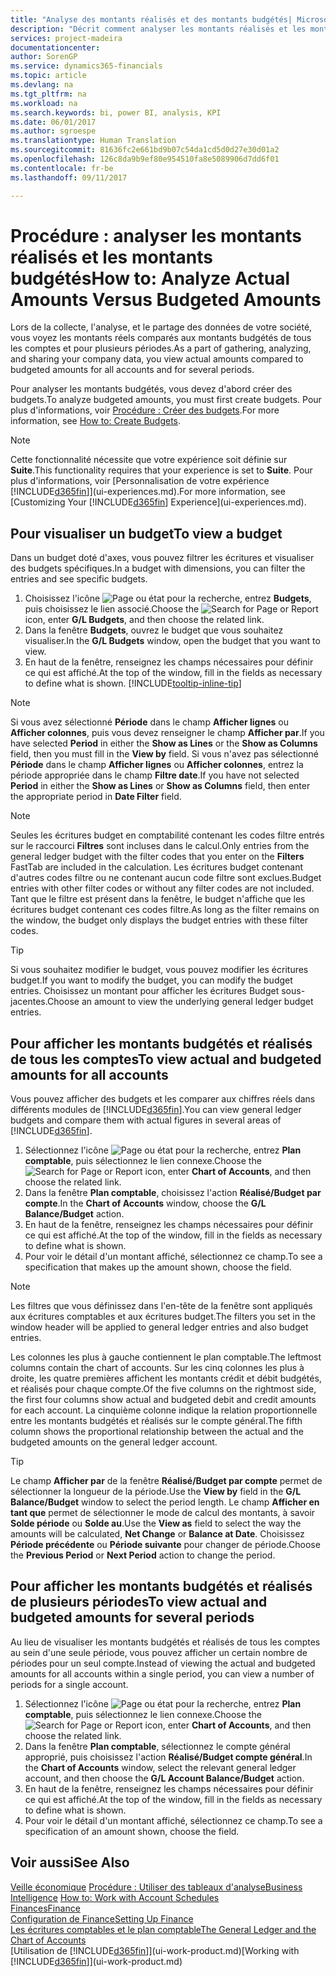 ```yaml
---
title: "Analyse des montants réalisés et des montants budgétés| Microsoft Docs"
description: "Décrit comment analyser les montants réalisés et les montants budgétés."
services: project-madeira
documentationcenter: 
author: SorenGP
ms.service: dynamics365-financials
ms.topic: article
ms.devlang: na
ms.tgt_pltfrm: na
ms.workload: na
ms.search.keywords: bi, power BI, analysis, KPI
ms.date: 06/01/2017
ms.author: sgroespe
ms.translationtype: Human Translation
ms.sourcegitcommit: 81636fc2e661bd9b07c54da1cd5d0d27e30d01a2
ms.openlocfilehash: 126c8da9b9ef80e954510fa8e5089906d7dd6f01
ms.contentlocale: fr-be
ms.lasthandoff: 09/11/2017

---
```

# <a name="how-to-analyze-actual-amounts-versus-budgeted-amounts"></a><span data-ttu-id="55d4e-103">Procédure : analyser les montants réalisés et les montants budgétés</span><span class="sxs-lookup"><span data-stu-id="55d4e-103">How to: Analyze Actual Amounts Versus Budgeted Amounts</span></span>
<span data-ttu-id="55d4e-104">Lors de la collecte, l'analyse, et le partage des données de votre société, vous voyez les montants réels comparés aux montants budgétés de tous les comptes et pour plusieurs périodes.</span><span class="sxs-lookup"><span data-stu-id="55d4e-104">As a part of gathering, analyzing, and sharing your company data, you view actual amounts compared to budgeted amounts for all accounts and for several periods.</span></span>

<span data-ttu-id="55d4e-105">Pour analyser les montants budgétés, vous devez d'abord créer des budgets.</span><span class="sxs-lookup"><span data-stu-id="55d4e-105">To analyze budgeted amounts, you must first create budgets.</span></span> <span data-ttu-id="55d4e-106">Pour plus d'informations, voir [Procédure : Créer des budgets](finance-how-create-budgets.md).</span><span class="sxs-lookup"><span data-stu-id="55d4e-106">For more information, see [How to: Create Budgets](finance-how-create-budgets.md).</span></span>

> [!NOTE]  
>   <span data-ttu-id="55d4e-107">Cette fonctionnalité nécessite que votre expérience soit définie sur **Suite**.</span><span class="sxs-lookup"><span data-stu-id="55d4e-107">This functionality requires that your experience is set to **Suite**.</span></span> <span data-ttu-id="55d4e-108">Pour plus d'informations, voir [Personnalisation de votre expérience [!INCLUDE[d365fin](includes/d365fin_md.md)]](ui-experiences.md).</span><span class="sxs-lookup"><span data-stu-id="55d4e-108">For more information, see [Customizing Your [!INCLUDE[d365fin](includes/d365fin_md.md)] Experience](ui-experiences.md).</span></span>

## <a name="to-view-a-budget"></a><span data-ttu-id="55d4e-109">Pour visualiser un budget</span><span class="sxs-lookup"><span data-stu-id="55d4e-109">To view a budget</span></span>
<span data-ttu-id="55d4e-110">Dans un budget doté d'axes, vous pouvez filtrer les écritures et visualiser des budgets spécifiques.</span><span class="sxs-lookup"><span data-stu-id="55d4e-110">In a budget with dimensions, you can filter the entries and see specific budgets.</span></span>

1. <span data-ttu-id="55d4e-111">Choisissez l'icône ![Page ou état pour la recherche](media/ui-search/search_small.png "icône Page ou état pour la recherche"), entrez **Budgets**, puis choisissez le lien associé.</span><span class="sxs-lookup"><span data-stu-id="55d4e-111">Choose the ![Search for Page or Report](media/ui-search/search_small.png "Search for Page or Report icon") icon, enter **G/L Budgets**, and then choose the related link.</span></span>
2. <span data-ttu-id="55d4e-112">Dans la fenêtre **Budgets**, ouvrez le budget que vous souhaitez visualiser.</span><span class="sxs-lookup"><span data-stu-id="55d4e-112">In the **G/L Budgets** window, open the budget that you want to view.</span></span>  
3. <span data-ttu-id="55d4e-113">En haut de la fenêtre, renseignez les champs nécessaires pour définir ce qui est affiché.</span><span class="sxs-lookup"><span data-stu-id="55d4e-113">At the top of the window, fill in the fields as necessary to define what is shown.</span></span> [!INCLUDE[tooltip-inline-tip](includes/tooltip-inline-tip_md.md)]

> [!NOTE]  
>   <span data-ttu-id="55d4e-114">Si vous avez sélectionné **Période** dans le champ **Afficher lignes** ou **Afficher colonnes**, puis vous devez renseigner le champ **Afficher par**.</span><span class="sxs-lookup"><span data-stu-id="55d4e-114">If you have selected **Period** in either the **Show as Lines** or the **Show as Columns** field, then you must fill in the **View by** field.</span></span> <span data-ttu-id="55d4e-115">Si vous n'avez pas sélectionné **Période** dans le champ **Afficher lignes** ou **Afficher colonnes**, entrez la période appropriée dans le champ **Filtre date**.</span><span class="sxs-lookup"><span data-stu-id="55d4e-115">If you have not selected **Period** in either the **Show as Lines** or **Show as Columns** field, then enter the appropriate period in **Date Filter** field.</span></span>  

> [!NOTE]  
>   <span data-ttu-id="55d4e-116">Seules les écritures budget en comptabilité contenant les codes filtre entrés sur le raccourci **Filtres** sont incluses dans le calcul.</span><span class="sxs-lookup"><span data-stu-id="55d4e-116">Only entries from the general ledger budget with the filter codes that you enter on the **Filters** FastTab are included in the calculation.</span></span> <span data-ttu-id="55d4e-117">Les écritures budget contenant d'autres codes filtre ou ne contenant aucun code filtre sont exclues.</span><span class="sxs-lookup"><span data-stu-id="55d4e-117">Budget entries with other filter codes or without any filter codes are not included.</span></span> <span data-ttu-id="55d4e-118">Tant que le filtre est présent dans la fenêtre, le budget n'affiche que les écritures budget contenant ces codes filtre.</span><span class="sxs-lookup"><span data-stu-id="55d4e-118">As long as the filter remains on the window, the budget only displays the budget entries with these filter codes.</span></span>  

> [!TIP]  
>   <span data-ttu-id="55d4e-119">Si vous souhaitez modifier le budget, vous pouvez modifier les écritures budget.</span><span class="sxs-lookup"><span data-stu-id="55d4e-119">If you want to modify the budget, you can modify the budget entries.</span></span> <span data-ttu-id="55d4e-120">Choisissez un montant pour afficher les écritures Budget sous-jacentes.</span><span class="sxs-lookup"><span data-stu-id="55d4e-120">Choose an amount to view the underlying general ledger budget entries.</span></span>

## <a name="to-view-actual-and-budgeted-amounts-for-all-accounts"></a><span data-ttu-id="55d4e-121">Pour afficher les montants budgétés et réalisés de tous les comptes</span><span class="sxs-lookup"><span data-stu-id="55d4e-121">To view actual and budgeted amounts for all accounts</span></span>  
<span data-ttu-id="55d4e-122">Vous pouvez afficher des budgets et les comparer aux chiffres réels dans différents modules de [!INCLUDE[d365fin](includes/d365fin_md.md)].</span><span class="sxs-lookup"><span data-stu-id="55d4e-122">You can view general ledger budgets and compare them with actual figures in several areas of [!INCLUDE[d365fin](includes/d365fin_md.md)].</span></span>

1. <span data-ttu-id="55d4e-123">Sélectionnez l'icône ![Page ou état pour la recherche](media/ui-search/search_small.png "icône Page ou état pour la recherche"), entrez **Plan comptable**, puis sélectionnez le lien connexe.</span><span class="sxs-lookup"><span data-stu-id="55d4e-123">Choose the ![Search for Page or Report](media/ui-search/search_small.png "Search for Page or Report icon") icon, enter **Chart of Accounts**, and then choose the related link.</span></span>  
2. <span data-ttu-id="55d4e-124">Dans la fenêtre **Plan comptable**, choisissez l'action **Réalisé/Budget par compte**.</span><span class="sxs-lookup"><span data-stu-id="55d4e-124">In the **Chart of Accounts** window, choose the **G/L Balance/Budget** action.</span></span>
3. <span data-ttu-id="55d4e-125">En haut de la fenêtre, renseignez les champs nécessaires pour définir ce qui est affiché.</span><span class="sxs-lookup"><span data-stu-id="55d4e-125">At the top of the window, fill in the fields as necessary to define what is shown.</span></span>  
4. <span data-ttu-id="55d4e-126">Pour voir le détail d'un montant affiché, sélectionnez ce champ.</span><span class="sxs-lookup"><span data-stu-id="55d4e-126">To see a specification that makes up the amount shown, choose the field.</span></span>  

> [!NOTE]  
>   <span data-ttu-id="55d4e-127">Les filtres que vous définissez dans l'en-tête de la fenêtre sont appliqués aux écritures comptables et aux écritures budget.</span><span class="sxs-lookup"><span data-stu-id="55d4e-127">The filters you set in the window header will be applied to general ledger entries and also budget entries.</span></span>

<span data-ttu-id="55d4e-128">Les colonnes les plus à gauche contiennent le plan comptable.</span><span class="sxs-lookup"><span data-stu-id="55d4e-128">The leftmost columns contain the chart of accounts.</span></span> <span data-ttu-id="55d4e-129">Sur les cinq colonnes les plus à droite, les quatre premières affichent les montants crédit et débit budgétés, et réalisés pour chaque compte.</span><span class="sxs-lookup"><span data-stu-id="55d4e-129">Of the five columns on the rightmost side, the first four columns show actual and budgeted debit and credit amounts for each account.</span></span> <span data-ttu-id="55d4e-130">La cinquième colonne indique la relation proportionnelle entre les montants budgétés et réalisés sur le compte général.</span><span class="sxs-lookup"><span data-stu-id="55d4e-130">The fifth column shows the proportional relationship between the actual and the budgeted amounts on the general ledger account.</span></span>  

> [!TIP]  
>   <span data-ttu-id="55d4e-131">Le champ **Afficher par** de la fenêtre **Réalisé/Budget par compte** permet de sélectionner la longueur de la période.</span><span class="sxs-lookup"><span data-stu-id="55d4e-131">Use the **View by** field in the **G/L Balance/Budget** window to select the period length.</span></span> <span data-ttu-id="55d4e-132">Le champ **Afficher en tant que** permet de sélectionner le mode de calcul des montants, à savoir **Solde période** ou **Solde au**.</span><span class="sxs-lookup"><span data-stu-id="55d4e-132">Use the **View as** field to select the way the amounts will be calculated, **Net Change** or **Balance at Date**.</span></span> <span data-ttu-id="55d4e-133">Choisissez **Période précédente** ou **Période suivante** pour changer de période.</span><span class="sxs-lookup"><span data-stu-id="55d4e-133">Choose the **Previous Period** or **Next Period** action to change the period.</span></span>  

## <a name="to-view-actual-and-budgeted-amounts-for-several-periods"></a><span data-ttu-id="55d4e-134">Pour afficher les montants budgétés et réalisés de plusieurs périodes</span><span class="sxs-lookup"><span data-stu-id="55d4e-134">To view actual and budgeted amounts for several periods</span></span>  
<span data-ttu-id="55d4e-135">Au lieu de visualiser les montants budgétés et réalisés de tous les comptes au sein d'une seule période, vous pouvez afficher un certain nombre de périodes pour un seul compte.</span><span class="sxs-lookup"><span data-stu-id="55d4e-135">Instead of viewing the actual and budgeted amounts for all accounts within a single period, you can view a number of periods for a single account.</span></span>  

1. <span data-ttu-id="55d4e-136">Sélectionnez l'icône ![Page ou état pour la recherche](media/ui-search/search_small.png "icône Page ou état pour la recherche"), entrez **Plan comptable**, puis sélectionnez le lien connexe.</span><span class="sxs-lookup"><span data-stu-id="55d4e-136">Choose the ![Search for Page or Report](media/ui-search/search_small.png "Search for Page or Report icon") icon, enter **Chart of Accounts**, and then choose the related link.</span></span>  
2. <span data-ttu-id="55d4e-137">Dans la fenêtre **Plan comptable**, sélectionnez le compte général approprié, puis choisissez l'action **Réalisé/Budget compte général**.</span><span class="sxs-lookup"><span data-stu-id="55d4e-137">In the **Chart of Accounts** window, select the relevant general ledger account, and then choose the **G/L Account Balance/Budget** action.</span></span>  
3. <span data-ttu-id="55d4e-138">En haut de la fenêtre, renseignez les champs nécessaires pour définir ce qui est affiché.</span><span class="sxs-lookup"><span data-stu-id="55d4e-138">At the top of the window, fill in the fields as necessary to define what is shown.</span></span>   
4. <span data-ttu-id="55d4e-139">Pour voir le détail d'un montant affiché, sélectionnez ce champ.</span><span class="sxs-lookup"><span data-stu-id="55d4e-139">To see a specification of an amount shown, choose the field.</span></span>  

## <a name="see-also"></a><span data-ttu-id="55d4e-140">Voir aussi</span><span class="sxs-lookup"><span data-stu-id="55d4e-140">See Also</span></span>
<span data-ttu-id="55d4e-141">[Veille économique](bi.md)
[Procédure : Utiliser des tableaux d'analyse](bi-how-work-account-schedule.md)</span><span class="sxs-lookup"><span data-stu-id="55d4e-141">[Business Intelligence](bi.md)
[How to: Work with Account Schedules](bi-how-work-account-schedule.md)</span></span>  
[<span data-ttu-id="55d4e-142">Finances</span><span class="sxs-lookup"><span data-stu-id="55d4e-142">Finance</span></span>](finance.md)  
[<span data-ttu-id="55d4e-143">Configuration de Finance</span><span class="sxs-lookup"><span data-stu-id="55d4e-143">Setting Up Finance</span></span>](finance-setup-finance.md)  
[<span data-ttu-id="55d4e-144">Les écritures comptables et le plan comptable</span><span class="sxs-lookup"><span data-stu-id="55d4e-144">The General Ledger and the Chart of Accounts</span></span>](finance-general-ledger.md)  
<span data-ttu-id="55d4e-145">[Utilisation de [!INCLUDE[d365fin](includes/d365fin_md.md)]](ui-work-product.md)</span><span class="sxs-lookup"><span data-stu-id="55d4e-145">[Working with [!INCLUDE[d365fin](includes/d365fin_md.md)]](ui-work-product.md)</span></span>  

